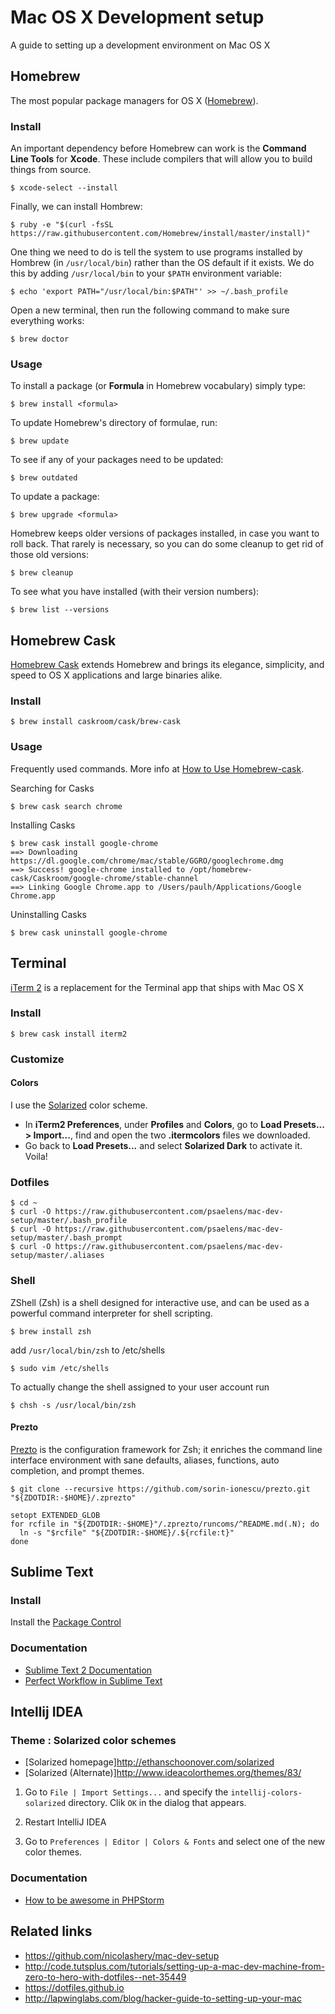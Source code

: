 # Mac OS X Development setup
A guide to setting up a development environment on Mac OS X


## Homebrew

The most popular package managers for OS X ([Homebrew](http://brew.sh/)).

### Install

An important dependency before Homebrew can work is the **Command Line Tools** for **Xcode**. These include compilers that will allow you to build things from source.


	$ xcode-select --install

Finally, we can install Hombrew:

    $ ruby -e "$(curl -fsSL https://raw.githubusercontent.com/Homebrew/install/master/install)"

One thing we need to do is tell the system to use programs installed by Hombrew (in `/usr/local/bin`) rather than the OS default if it exists. We do this by adding `/usr/local/bin` to your `$PATH` environment variable:

    $ echo 'export PATH="/usr/local/bin:$PATH"' >> ~/.bash_profile

Open a new terminal, then run the following command to make sure everything works:

    $ brew doctor
    
### Usage

To install a package (or **Formula** in Homebrew vocabulary) simply type:

    $ brew install <formula>
        
To update Homebrew's directory of formulae, run:

    $ brew update
    
To see if any of your packages need to be updated:

    $ brew outdated
    
To update a package:

    $ brew upgrade <formula>
        
Homebrew keeps older versions of packages installed, in case you want to roll back. That rarely is necessary, so you can do some cleanup to get rid of those old versions:

    $ brew cleanup

To see what you have installed (with their version numbers):

    $ brew list --versions

## Homebrew Cask

[Homebrew Cask](http://caskroom.io) extends Homebrew and brings its elegance, simplicity, and speed to OS X applications and large binaries alike.

### Install

	$ brew install caskroom/cask/brew-cask

### Usage

Frequently used commands. More info at [How to Use Homebrew-cask](https://github.com/caskroom/homebrew-cask/blob/master/USAGE.md).

Searching for Casks

	$ brew cask search chrome

Installing Casks

	$ brew cask install google-chrome
	==> Downloading https://dl.google.com/chrome/mac/stable/GGRO/googlechrome.dmg
	==> Success! google-chrome installed to /opt/homebrew-cask/Caskroom/google-chrome/stable-channel
	==> Linking Google Chrome.app to /Users/paulh/Applications/Google Chrome.app

Uninstalling Casks

	$ brew cask uninstall google-chrome

## Terminal

[iTerm 2](http://iterm2.com) is a replacement for the Terminal app that ships with Mac OS X

### Install

    $ brew cask install iterm2

### Customize 

#### Colors 

I use the [Solarized](http://ethanschoonover.com/solarized) color scheme.

- In **iTerm2 Preferences**, under **Profiles** and **Colors**, go to **Load Presets... > Import...**, find and open the two **.itermcolors** files we downloaded.
- Go back to **Load Presets...** and select **Solarized Dark** to activate it. Voila!

### Dotfiles

    $ cd ~
    $ curl -O https://raw.githubusercontent.com/psaelens/mac-dev-setup/master/.bash_profile
    $ curl -O https://raw.githubusercontent.com/psaelens/mac-dev-setup/master/.bash_prompt
    $ curl -O https://raw.githubusercontent.com/psaelens/mac-dev-setup/master/.aliases

### Shell

ZShell (Zsh) is a shell designed for interactive use, and can be used as a powerful command interpreter for shell scripting.

    $ brew install zsh
    

add `/usr/local/bin/zsh` to /etc/shells

    $ sudo vim /etc/shells

To actually change the shell assigned to your user account run

    $ chsh -s /usr/local/bin/zsh

#### Prezto

[Prezto](https://github.com/sorin-ionescu/prezto) is the configuration framework for Zsh; it enriches the command line interface environment with sane defaults, aliases, functions, auto completion, and prompt themes.

    $ git clone --recursive https://github.com/sorin-ionescu/prezto.git "${ZDOTDIR:-$HOME}/.zprezto"

    setopt EXTENDED_GLOB
    for rcfile in "${ZDOTDIR:-$HOME}"/.zprezto/runcoms/^README.md(.N); do
      ln -s "$rcfile" "${ZDOTDIR:-$HOME}/.${rcfile:t}"
    done

## Sublime Text

### Install

Install the [Package Control](https://packagecontrol.io)

### Documentation 

* [Sublime Text 2 Documentation](https://www.sublimetext.com/docs/2/)
* [Perfect Workflow in Sublime Text](http://code.tutsplus.com/articles/perfect-workflow-in-sublime-text-free-course--net-27293)

## Intellij IDEA 

### Theme : Solarized color schemes

* [Solarized homepage]http://ethanschoonover.com/solarized
* [Solarized (Alternate)]http://www.ideacolorthemes.org/themes/83/

1. Go to `File | Import Settings...` and specify the `intellij-colors-solarized` directory.
 Clik `OK` in the dialog that appears.

2. Restart IntelliJ IDEA

3. Go to `Preferences | Editor | Colors & Fonts` and select one of the new 
color themes.

### Documentation 

* [How to be awesome in PHPStorm](https://laracasts.com/series/how-to-be-awesome-in-phpstorm)


## Related links
* https://github.com/nicolashery/mac-dev-setup
* http://code.tutsplus.com/tutorials/setting-up-a-mac-dev-machine-from-zero-to-hero-with-dotfiles--net-35449
* https://dotfiles.github.io
* http://lapwinglabs.com/blog/hacker-guide-to-setting-up-your-mac
